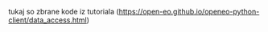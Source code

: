tukaj so zbrane kode iz tutoriala (https://open-eo.github.io/openeo-python-client/data_access.html) 
